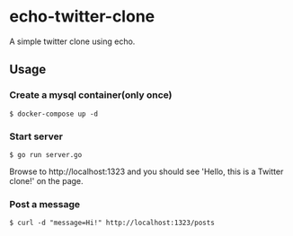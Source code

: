 # echo-twitter-clone
A simple twitter clone using echo.

## Usage
### Create a mysql container(only once)
```
$ docker-compose up -d
```

### Start server
```
$ go run server.go
```
Browse to http://localhost:1323 and you should see 'Hello, this is a Twitter clone!' on the page.

### Post a message
```
$ curl -d "message=Hi!" http://localhost:1323/posts
```